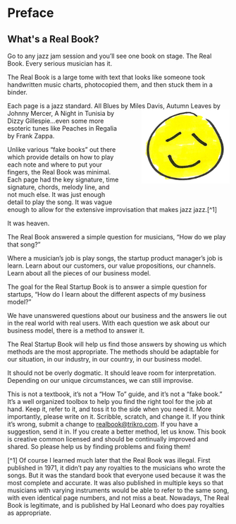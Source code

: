 
# Preface
## What's a Real Book?
Go to any jazz jam session and you’ll see one book on stage. The Real Book.
Every serious musician has it.

The Real Book is a large tome with text that looks like someone took handwritten music charts, photocopied them, and then stuck them in a binder.


Each page is a jazz standard. All Blues by Miles Davis,<img src="face - smiley - happy user experience.png" alt="Drawing" style="float: right; width: 200px; margin: 0 0 50px 50px;"/> Autumn Leaves by Johnny Mercer, A Night in Tunisia by Dizzy Gillespie...even some more esoteric tunes like Peaches in Regalia by Frank Zappa.

Unlike various “fake books” out there which provide details on how to play each note and where to put your fingers, the Real Book was minimal. Each page had the key signature, time signature, chords, melody line, and not much else. It was just enough detail to play the song. It was vague enough to allow for the extensive improvisation that makes jazz jazz.[^1]

It was heaven.

The Real Book answered a simple question for musicians, “How do we play that song?”

Where a musician’s job is play songs, the startup product manager’s job is learn. Learn about our customers, our value propositions, our channels. Learn about all the pieces of our business model.

The goal for the Real Startup Book is to answer a simple question for startups, “How do I learn about the different aspects of my business model?”

We have unanswered questions about our business and the answers lie out in the real world with real users. With each question we ask about our business model, there is a method to answer it.

The Real Startup Book will help us find those answers by showing us which methods are the most appropriate. The methods should be adaptable for our situation, in our industry, in our country, in our business model.

It should not be overly dogmatic. It should leave room for interpretation.  Depending on our unique circumstances, we can still improvise.

This is not a textbook, it’s not a “How To” guide, and it’s not a “fake book.” It’s a well organized toolbox to help you find the right tool for the job at hand.
Keep it, refer to it, and toss it to the side when you need it.
More importantly, please write on it. Scribble, scratch, and change it.
If you think it’s wrong, submit a change to realbook@trikro.com.
If you have a suggestion, send it in. If you create a better method, let us know.
This book is creative common licensed and should be continually improved and shared. So please help us by finding problems and fixing them!


[^1] Of course I learned much later that the Real Book was illegal.
First published in 1971, it didn’t pay any royalties to the musicians who wrote the songs. But it was the standard book that everyone used because it was the most complete and accurate.
It was also published in multiple keys so that musicians with varying instruments would be able to refer to the same song, with even identical page numbers, and not miss a beat.
Nowadays, The Real Book is legitimate, and is published by Hal Leonard who does pay royalties as appropriate.












